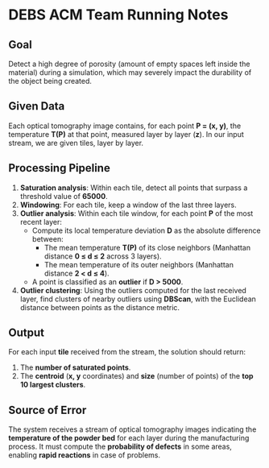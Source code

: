 # DEBS ACM Team Running Notes

## Goal
Detect a high degree of porosity (amount of empty spaces left inside the material) during a simulation, which may severely impact the durability of the object being created.

## Given Data
Each optical tomography image contains, for each point **P = (x, y)**, the temperature **T(P)** at that point, measured layer by layer (**z**). In our input stream, we are given tiles, layer by layer.

## Processing Pipeline
1. **Saturation analysis**: Within each tile, detect all points that surpass a threshold value of **65000**.
2. **Windowing**: For each tile, keep a window of the last three layers.
3. **Outlier analysis**: Within each tile window, for each point **P** of the most recent layer:
   - Compute its local temperature deviation **D** as the absolute difference between:
     - The mean temperature **T(P)** of its close neighbors (Manhattan distance **0 ≤ d ≤ 2** across 3 layers).
     - The mean temperature of its outer neighbors (Manhattan distance **2 < d ≤ 4**).
   - A point is classified as an **outlier** if **D > 5000**.
4. **Outlier clustering**: Using the outliers computed for the last received layer, find clusters of nearby outliers using **DBScan**, with the Euclidean distance between points as the distance metric.

## Output
For each input **tile** received from the stream, the solution should return:
1. The **number of saturated points**.
2. The **centroid** (**x, y** coordinates) and **size** (number of points) of the **top 10 largest clusters**.

## Source of Error
The system receives a stream of optical tomography images indicating the **temperature of the powder bed** for each layer during the manufacturing process. It must compute the **probability of defects** in some areas, enabling **rapid reactions** in case of problems.
